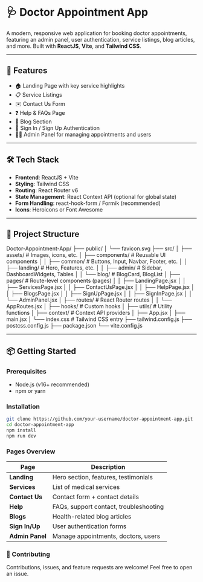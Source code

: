 # 🩺 Doctor Appointment App

A modern, responsive web application for booking doctor appointments, featuring an admin panel, user authentication, service listings, blog articles, and more. Built with **ReactJS**, **Vite**, and **Tailwind CSS**.

---

## 🚀 Features

- 🏠 Landing Page with key service highlights
- 📋 Service Listings
- ✉️ Contact Us Form
- ❓ Help & FAQs Page
- 📝 Blog Section
- 🔐 Sign In / Sign Up Authentication
- 🧑‍💼 Admin Panel for managing appointments and users

---

## 🛠 Tech Stack

- **Frontend**: ReactJS + Vite
- **Styling**: Tailwind CSS
- **Routing**: React Router v6
- **State Management**: React Context API (optional for global state)
- **Form Handling**: react-hook-form / Formik (recommended)
- **Icons**: Heroicons or Font Awesome

---



## 📁 Project Structure

Doctor-Appointment-App/
├── public/
│   └── favicon.svg
├── src/
│   ├── assets/                # Images, icons, etc.
│   ├── components/            # Reusable UI components
│   │   ├── common/            # Buttons, Input, Navbar, Footer, etc.
│   │   ├── landing/           # Hero, Features, etc.
│   │   ├── admin/             # Sidebar, DashboardWidgets, Tables
│   │   └── blog/              # BlogCard, BlogList
│   ├── pages/                # Route-level components (pages)
│   │   ├── LandingPage.jsx
│   │   ├── ServicesPage.jsx
│   │   ├── ContactUsPage.jsx
│   │   ├── HelpPage.jsx
│   │   ├── BlogsPage.jsx
│   │   ├── SignUpPage.jsx
│   │   ├── SignInPage.jsx
│   │   └── AdminPanel.jsx
│   ├── routes/               # React Router routes
│   │   └── AppRoutes.jsx
│   ├── hooks/                # Custom hooks
│   ├── utils/                # Utility functions
│   ├── context/              # Context API providers
│   ├── App.jsx
│   ├── main.jsx
│   └── index.css             # Tailwind CSS entry
├── tailwind.config.js
├── postcss.config.js
├── package.json
└── vite.config.js



---

## 📦 Getting Started

### Prerequisites

- Node.js (v16+ recommended)
- npm or yarn

### Installation

```bash
git clone https://github.com/your-username/doctor-appointment-app.git
cd doctor-appointment-app
npm install
npm run dev
```


### Pages Overview

| Page            | Description                            |
| --------------- | -------------------------------------- |
| **Landing**     | Hero section, features, testimonials   |
| **Services**    | List of medical services               |
| **Contact Us**  | Contact form + contact details         |
| **Help**        | FAQs, support contact, troubleshooting |
| **Blogs**       | Health-related blog articles           |
| **Sign In/Up**  | User authentication forms              |
| **Admin Panel** | Manage appointments, doctors, users    |

### 🙌 Contributing
Contributions, issues, and feature requests are welcome!
Feel free to open an issue.